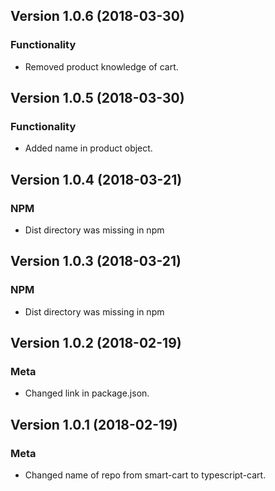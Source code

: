 ## Version 1.0.6 (2018-03-30)
### Functionality
* Removed product knowledge of cart.

## Version 1.0.5 (2018-03-30)
### Functionality
* Added name in product object.

## Version 1.0.4 (2018-03-21)
### NPM
* Dist directory was missing in npm

## Version 1.0.3 (2018-03-21)
### NPM
* Dist directory was missing in npm

## Version 1.0.2 (2018-02-19)
### Meta
* Changed link in package.json.

## Version 1.0.1 (2018-02-19)
### Meta
* Changed name of repo from smart-cart to typescript-cart.  